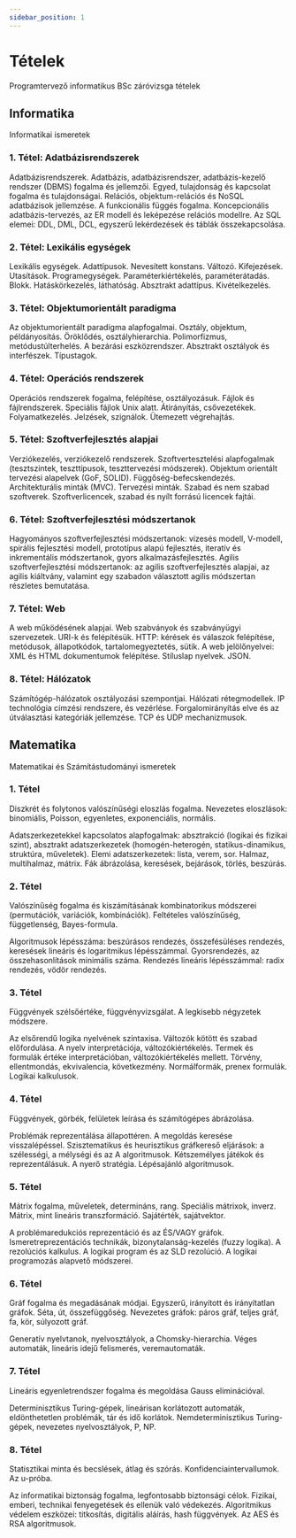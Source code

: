 ```yaml
---
sidebar_position: 1
---
```


# Tételek

Programtervező informatikus BSc záróvizsga tételek

## Informatika

Informatikai ismeretek

### 1. Tétel: Adatbázisrendszerek

Adatbázisrendszerek. Adatbázis, adatbázisrendszer, adatbázis-kezelő rendszer (DBMS) fogalma és jellemzői. Egyed, tulajdonság és kapcsolat fogalma és tulajdonságai. Relációs, objektum-relációs és NoSQL adatbázisok jellemzése. A funkcionális függés fogalma. Koncepcionális adatbázis-tervezés, az ER modell és leképezése relációs modellre. Az SQL elemei: DDL, DML, DCL, egyszerű lekérdezések és táblák összekapcsolása.

### 2. Tétel: Lexikális egységek

Lexikális egységek. Adattípusok. Nevesített konstans. Változó. Kifejezések. Utasítások. Programegységek. Paraméterkiértékelés, paraméterátadás. Blokk. Hatáskörkezelés, láthatóság. Absztrakt adattípus. Kivételkezelés.

### 3. Tétel: Objektumorientált paradigma

Az objektumorientált paradigma alapfogalmai. Osztály, objektum, példányosítás. Öröklődés, osztályhierarchia. Polimorfizmus, metódustúlterhelés. A bezárási eszközrendszer. Absztrakt osztályok és interfészek. Típustagok.

### 4. Tétel: Operációs rendszerek

Operációs rendszerek fogalma, felépítése, osztályozásuk. Fájlok és fájlrendszerek. Speciális fájlok Unix alatt. Átirányítás, csővezetékek. Folyamatkezelés. Jelzések, szignálok. Ütemezett végrehajtás.

### 5. Tétel: Szoftverfejlesztés alapjai

Verziókezelés, verziókezelő rendszerek. Szoftvertesztelési alapfogalmak (tesztszintek, teszttípusok, teszttervezési módszerek). Objektum orientált tervezési alapelvek (GoF, SOLID). Függőség-befecskendezés. Architekturális minták (MVC). Tervezési minták. Szabad és nem szabad szoftverek. Szoftverlicencek, szabad és nyílt forrású licencek fajtái.

### 6. Tétel: Szoftverfejlesztési módszertanok

Hagyományos szoftverfejlesztési módszertanok: vízesés modell, V-modell, spirális fejlesztési modell, prototípus alapú fejlesztés, iteratív és inkrementális módszertanok, gyors alkalmazásfejlesztés. Agilis szoftverfejlesztési módszertanok: az agilis szoftverfejlesztés alapjai, az agilis kiáltvány, valamint egy szabadon választott agilis módszertan részletes bemutatása.

### 7. Tétel: Web

A web működésének alapjai. Web szabványok és szabványügyi szervezetek. URI-k és felépítésük. HTTP: kérések és válaszok felépítése, metódusok, állapotkódok, tartalomegyeztetés, sütik. A web jelölőnyelvei: XML és HTML dokumentumok felépítése. Stíluslap nyelvek. JSON.

### 8. Tétel: Hálózatok

Számítógép-hálózatok osztályozási szempontjai. Hálózati rétegmodellek. IP technológia címzési rendszere, és vezérlése. Forgalomirányítás elve és az útválasztási kategóriák jellemzése. TCP és UDP mechanizmusok.

## Matematika

Matematikai és Számítástudományi ismeretek

### 1. Tétel

Diszkrét és folytonos valószínűségi eloszlás fogalma. Nevezetes eloszlások: binomiális, Poisson, egyenletes, exponenciális, normális.

Adatszerkezetekkel kapcsolatos alapfogalmak: absztrakció (logikai és fizikai szint), absztrakt adatszerkezetek (homogén-heterogén, statikus-dinamikus, struktúra, műveletek). Elemi adatszerkezetek: lista, verem, sor. Halmaz, multihalmaz, mátrix. Fák ábrázolása, keresések, bejárások, törlés, beszúrás.

### 2. Tétel

Valószínűség fogalma és kiszámításának kombinatorikus módszerei (permutációk, variációk, kombinációk). Feltételes valószínűség, függetlenség, Bayes-formula.

Algoritmusok lépésszáma: beszúrásos rendezés, összefésüléses rendezés, keresések lineáris és logaritmikus lépésszámmal. Gyorsrendezés, az összehasonlítások minimális száma. Rendezés lineáris lépésszámmal: radix rendezés, vödör rendezés.

### 3. Tétel

Függvények szélsőértéke, függvényvizsgálat. A legkisebb négyzetek módszere.

Az elsőrendű logika nyelvének szintaxisa. Változók kötött és szabad előfordulása. A nyelv interpretációja, változókiértékelés. Termek és formulák értéke interpretációban, változókiértékelés mellett. Törvény, ellentmondás, ekvivalencia, következmény. Normálformák, prenex formulák. Logikai kalkulusok.

### 4. Tétel

Függvények, görbék, felületek leírása és számítógépes ábrázolása.

Problémák reprezentálása állapottéren. A megoldás keresése visszalépéssel. Szisztematikus és heurisztikus gráfkereső eljárások: a szélességi, a mélységi és az A algoritmusok. Kétszemélyes játékok és reprezentálásuk. A nyerő stratégia. Lépésajánló algoritmusok.

### 5. Tétel

Mátrix fogalma, műveletek, determináns, rang. Speciális mátrixok, inverz. Mátrix, mint lineáris transzformáció. Sajátérték, sajátvektor.

A problémaredukciós reprezentáció és az ÉS/VAGY gráfok. Ismeretreprezentációs technikák, bizonytalanság-kezelés (fuzzy logika). A rezolúciós kalkulus. A logikai program és az SLD rezolúció. A logikai programozás alapvető módszerei.

### 6. Tétel

Gráf fogalma és megadásának módjai. Egyszerű, irányított és irányítatlan gráfok. Séta, út, összefüggőség. Nevezetes gráfok: páros gráf, teljes gráf, fa, kör, súlyozott gráf.

Generatív nyelvtanok, nyelvosztályok, a Chomsky-hierarchia. Véges automaták, lineáris idejű felismerés, veremautomaták.

### 7. Tétel

Lineáris egyenletrendszer fogalma és megoldása Gauss eliminációval.

Determinisztikus Turing-gépek, lineárisan korlátozott automaták, eldönthetetlen problémák, tár és idő korlátok. Nemdeterminisztikus Turing-gépek, nevezetes nyelvosztályok, P, NP.

### 8. Tétel

Statisztikai minta és becslések, átlag és szórás. Konfidenciaintervallumok. Az u-próba.

Az informatikai biztonság fogalma, legfontosabb biztonsági célok. Fizikai, emberi, technikai fenyegetések és ellenük való védekezés. Algoritmikus védelem eszközei: titkosítás, digitális aláírás, hash függvények. Az AES és RSA algoritmusok.
